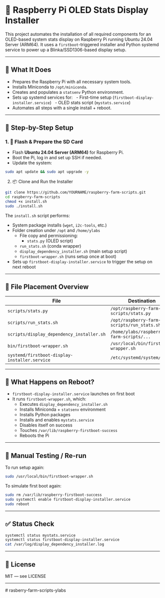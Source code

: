# 🍓 Raspberry Pi OLED Stats Display Installer
 

This project automates the installation of all required components for an OLED-based system stats display on Raspberry Pi running Ubuntu 24.04 Server (ARM64). It uses a `firstboot`-triggered installer and Python systemd service to power up a Blinka/SSD1306-based display setup.
 

---

  ## 🧰 What It Does

  
- Prepares the Raspberry Pi with all necessary system tools.
- Installs Miniconda to `/opt/miniconda`.
- Creates and populates a `statsenv` Python environment.
- Sets up systemd services for:
  - First-time setup (`firstboot-display-installer.service`)
  - OLED stats script (`mystats.service`)
- Automates all steps with a single install + reboot.
  

---
## 🚀 Step-by-Step Setup
  
### 1. 🔧 Flash & Prepare the SD Card
  
- Flash **Ubuntu 24.04 Server (ARM64)** for Raspberry Pi.
- Boot the Pi, log in and set up SSH if needed.
- Update the system:
  

```bash
sudo apt update && sudo apt upgrade -y
```

2. 📦 Clone and Run the Installer
```bash
git clone https://github.com/YOURNAME/raspberry-farm-scripts.git
cd raspberry-farm-scripts
chmod +x install.sh
sudo ./install.sh
```

The `install.sh` script performs:
- System package installs (`wget`, `i2c-tools`, etc.)
- Folder creation under `/opt` and `/home/ylabs`
   - File copy and permissioning:
	   - `stats.py` (OLED script)
    - `run_stats.sh` (conda wrapper)    
    - `display_dependency_installer.sh` (main setup script)
    - `firstboot-wrapper.sh` (runs setup once at boot)
- Sets up `firstboot-display-installer.service` to trigger the setup on next reboot

---

## 🧩 File Placement Overview

|File|Destination|Permissions|Owner|
|---|---|---|---|
|`scripts/stats.py`|`/opt/raspberry-farm-scripts/stats.py`|`+x`|`root`|
|`scripts/run_stats.sh`|`/opt/raspberry-farm-scripts/run_stats.sh`|`+x`|`root`|
|`scripts/display_dependency_installer.sh`|`/home/ylabs/raspberry-farm-scripts/...`|`+x`|`ylabs`|
|`bin/firstboot-wrapper.sh`|`/usr/local/bin/firstboot-wrapper.sh`|`+x`|`root`|
|`systemd/firstboot-display-installer.service`|`/etc/systemd/system/...`|—|`root`|

---
## 🔄 What Happens on Reboot?

- `firstboot-display-installer.service` launches on first boot
- It runs `firstboot-wrapper.sh`, which:
    - Executes `display_dependency_installer.sh`
    - Installs Miniconda + `statsenv` environment
    - Installs Python packages
    - Installs and enables `mystats.service`
    - Disables itself on success
    - Touches `/var/lib/raspberry-firstboot-success`
    - Reboots the Pi

---

## 🔁 Manual Testing / Re-run

To run setup again:

```bash
sudo /usr/local/bin/firstboot-wrapper.sh
```

To simulate first boot again:

```bash
sudo rm /var/lib/raspberry-firstboot-success 
sudo systemctl enable firstboot-display-installer.service 
sudo reboot
```
---

## ✅ Status Check

```bash
systemctl status mystats.service 
systemctl status firstboot-display-installer.service 
cat /var/log/display_dependency_installer.log
```

---

## 📜 License

MIT — see LICENSE

---

#   r a s b e r r y - f a r m - s c r i p t s - y l a b s 
 
 
